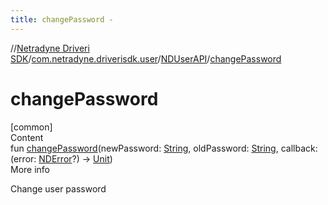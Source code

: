 ```yaml
---
title: changePassword -
---
```

//[Netradyne Driveri SDK](../../index.md)/[com.netradyne.driverisdk.user](../index.md)/[NDUserAPI](index.md)/[changePassword](change-password.md)



# changePassword  
[common]  
Content  
fun [changePassword](change-password.md)(newPassword: [String](https://kotlinlang.org/api/latest/jvm/stdlib/kotlin/-string/index.html), oldPassword: [String](https://kotlinlang.org/api/latest/jvm/stdlib/kotlin/-string/index.html), callback: (error: [NDError](../../com.netradyne.driverisdk/-n-d-error/index.md)?) -> [Unit](https://kotlinlang.org/api/latest/jvm/stdlib/kotlin/-unit/index.html))  
More info  


Change user password

  



